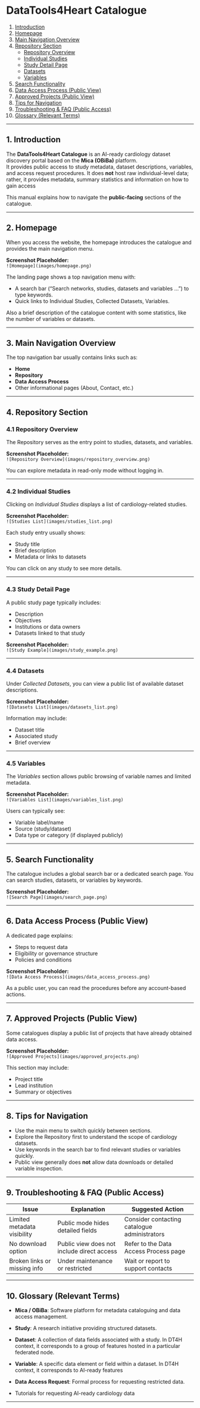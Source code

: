 # DataTools4Heart Catalogue  

1. [Introduction](#1-introduction)  
2. [Homepage](#2-homepage)  
3. [Main Navigation Overview](#3-main-navigation-overview)  
4. [Repository Section](#4-repository-section)  
   - [Repository Overview](#41-repository-overview)  
   - [Individual Studies](#42-individual-studies)  
   - [Study Detail Page](#43-study-detail-page)  
   - [Datasets](#44-datasets)  
   - [Variables](#45-variables)  
5. [Search Functionality](#5-search-functionality)  
6. [Data Access Process (Public View)](#6-data-access-process-public-view)  
7. [Approved Projects (Public View)](#7-approved-projects-public-view)  
8. [Tips for Navigation](#8-tips-for-navigation)  
9. [Troubleshooting & FAQ (Public Access)](#9-troubleshooting--faq-public-access)  
10. [Glossary (Relevant Terms)](#11-glossary-relevant-terms)  

---

## 1. Introduction

The **DataTools4Heart Catalogue** is an AI-ready cardiology dataset discovery portal based on the **Mica (OBiBa)** platform.  
It provides public access to study metadata, dataset descriptions, variables, and access request procedures.
It does **not** host raw individual-level data; rather, it provides metadata, summary statistics and information on how to gain access

This manual explains how to navigate the **public-facing** sections of the catalogue.

---

## 2. Homepage

When you access the website, the homepage introduces the catalogue and provides the main navigation menu.

**Screenshot Placeholder:**  
`![Homepage](images/homepage.png)`

The landing page shows a top navigation menu with:
- A search bar (“Search networks, studies, datasets and variables …”) to type keywords. 
- Quick links to Individual Studies, Collected Datasets, Variables.

Also a brief description of the  catalogue content with some statistics, like the number of variables or datasets.

---

## 3. Main Navigation Overview

The top navigation bar usually contains links such as:
- **Home**
- **Repository**
- **Data Access Process**
- Other informational pages (About, Contact, etc.)

---

## 4. Repository Section

### 4.1 Repository Overview

The Repository serves as the entry point to studies, datasets, and variables.

**Screenshot Placeholder:**  
`![Repository Overview](images/repository_overview.png)`

You can explore metadata in read-only mode without logging in.

---

### 4.2 Individual Studies

Clicking on *Individual Studies* displays a list of cardiology-related studies.

**Screenshot Placeholder:**  
`![Studies List](images/studies_list.png)`

Each study entry usually shows:
- Study title
- Brief description
- Metadata or links to datasets

You can click on any study to see more details.

---

### 4.3 Study Detail Page

A public study page typically includes:
- Description
- Objectives
- Institutions or data owners
- Datasets linked to that study

**Screenshot Placeholder:**  
`![Study Example](images/study_example.png)`

---

### 4.4 Datasets

Under *Collected Datasets*, you can view a public list of available dataset descriptions.

**Screenshot Placeholder:**  
`![Datasets List](images/datasets_list.png)`

Information may include:
- Dataset title
- Associated study
- Brief overview

---

### 4.5 Variables

The *Variables* section allows public browsing of variable names and limited metadata.

**Screenshot Placeholder:**  
`![Variables List](images/variables_list.png)`

Users can typically see:
- Variable label/name
- Source (study/dataset)
- Data type or category (if displayed publicly)

---

## 5. Search Functionality

The catalogue includes a global search bar or a dedicated search page. You can search studies, datasets, or variables by keywords.

**Screenshot Placeholder:**  
`![Search Page](images/search_page.png)`

---

## 6. Data Access Process (Public View)

A dedicated page explains:
- Steps to request data
- Eligibility or governance structure
- Policies and conditions

**Screenshot Placeholder:**  
`![Data Access Process](images/data_access_process.png)`

As a public user, you can read the procedures before any account-based actions.

---

## 7. Approved Projects (Public View)

Some catalogues display a public list of projects that have already obtained data access.

**Screenshot Placeholder:**  
`![Approved Projects](images/approved_projects.png)`

This section may include:
- Project title
- Lead institution
- Summary or objectives

---

## 8. Tips for Navigation

- Use the main menu to switch quickly between sections.
- Explore the Repository first to understand the scope of cardiology datasets.
- Use keywords in the search bar to find relevant studies or variables quickly.
- Public view generally does **not** allow data downloads or detailed variable inspection.

---

## 9. Troubleshooting & FAQ (Public Access)

| Issue | Explanation | Suggested Action |
|------|-------------|-------------------|
| Limited metadata visibility | Public mode hides detailed fields | Consider contacting catalogue administrators |
| No download option | Public view does not include direct access | Refer to the Data Access Process page |
| Broken links or missing info | Under maintenance or restricted | Wait or report to support contacts |


---

## 10. Glossary (Relevant Terms)

- **Mica / OBiBa**: Software platform for metadata cataloguing and data access management.
- **Study**: A research initiative providing structured datasets.
- **Dataset**: A collection of data fields associated with a study. In DT4H context, it corresponds to a group of features hosted in a particular federated node.
- **Variable**: A specific data element or field within a dataset. In DT4H context, it corresponds to AI-ready features
- **Data Access Request**: Formal process for requesting restricted data.

- Tutorials for requesting AI-ready cardiology data

---
